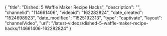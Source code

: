 {
    "title": "Dished: 5 Waffle Maker Recipe Hacks",
    "description": "",
    "channelid": "114661406",
    "videoid": "162282824",
    "date_created": "1524698923",
    "date_modified": "1525192313",
    "type": "captivate",
    "layout": "channelVideo",
    "url": "\/latest-videos\/dished-5-waffle-maker-recipe-hacks\/114661406-162282824"
}